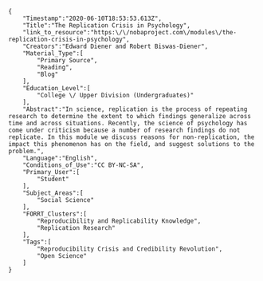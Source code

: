 
    {
        "Timestamp":"2020-06-10T18:53:53.613Z",
        "Title":"The Replication Crisis in Psychology",
        "link_to_resource":"https:\/\/nobaproject.com\/modules\/the-replication-crisis-in-psychology",
        "Creators":"Edward Diener and Robert Biswas-Diener",
        "Material_Type":[
            "Primary Source",
            "Reading",
            "Blog"
        ],
        "Education_Level":[
            "College \/ Upper Division (Undergraduates)"
        ],
        "Abstract":"In science, replication is the process of repeating research to determine the extent to which findings generalize across time and across situations. Recently, the science of psychology has come under criticism because a number of research findings do not replicate. In this module we discuss reasons for non-replication, the impact this phenomenon has on the field, and suggest solutions to the problem.",
        "Language":"English",
        "Conditions_of_Use":"CC BY-NC-SA",
        "Primary_User":[
            "Student"
        ],
        "Subject_Areas":[
            "Social Science"
        ],
        "FORRT_Clusters":[
            "Reproducibility and Replicability Knowledge",
            "Replication Research"
        ],
        "Tags":[
            "Reproducibility Crisis and Credibility Revolution",
            "Open Science"
        ]
    }
